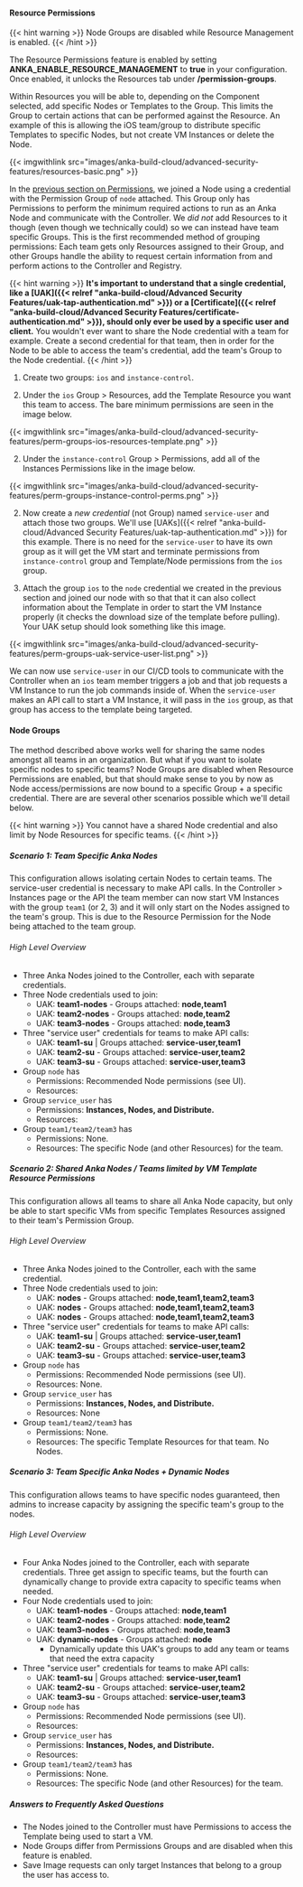 ---
---

#### Resource Permissions

{{< hint warning >}}
Node Groups are disabled while Resource Management is enabled.
{{< /hint >}}

The Resource Permissions feature is enabled by setting **ANKA_ENABLE_RESOURCE_MANAGEMENT** to **true** in your configuration. Once enabled, it unlocks the Resources tab under **/permission-groups**.

Within Resources you will be able to, depending on the Component selected, add specific Nodes or Templates to the Group. This limits the Group to certain actions that can be performed against the Resource. An example of this is allowing the iOS team/group to distribute specific Templates to specific Nodes, but not create VM Instances or delete the Node.

{{< imgwithlink src="images/anka-build-cloud/advanced-security-features/resources-basic.png" >}}

In the [previous section on Permissions](#permission-groups), we joined a Node using a credential with the Permission Group of `node` attached. This Group only has Permissions to perform the minimum required actions to run as an Anka Node and communicate with the Controller. We *did not* add Resources to it though (even though we technically could) so we can instead have team specific Groups. This is the first recommended method of grouping permissions: Each team gets only Resources assigned to their Group, and other Groups handle the ability to request certain information from and perform actions to the Controller and Registry.

{{< hint warning >}}
**It's important to understand that a single credential, like a [UAK]({{< relref "anka-build-cloud/Advanced Security Features/uak-tap-authentication.md" >}}) or a [Certificate]({{< relref "anka-build-cloud/Advanced Security Features/certificate-authentication.md" >}}), should only ever be used by a specific user and client.** You wouldn't ever want to share the Node credential with a team for example. Create a second credential for that team, then in order for the Node to be able to access the team's credential, add the team's Group to the Node credential.
{{< /hint >}}

1. Create two groups: `ios` and `instance-control`.

2. Under the `ios` Group > Resources, add the Template Resource you want this team to access. The bare minimum permissions are seen in the image below.

{{< imgwithlink src="images/anka-build-cloud/advanced-security-features/perm-groups-ios-resources-template.png" >}}

2. Under the `instance-control` Group > Permissions, add all of the Instances Permissions like in the image below.

{{< imgwithlink src="images/anka-build-cloud/advanced-security-features/perm-groups-instance-control-perms.png" >}}

2. Now create a *new credential* (not Group) named `service-user` and attach those two groups. We'll use [UAKs]({{< relref "anka-build-cloud/Advanced Security Features/uak-tap-authentication.md" >}}) for this example. There is no need for the `service-user` to have its own group as it will get the VM start and terminate permissions from `instance-control` group and Template/Node permissions from the `ios` group.

3. Attach the group `ios` to the `node` credential we created in the previous section and joined our node with so that that it can also collect information about the Template in order to start the VM Instance properly (it checks the download size of the template before pulling). Your UAK setup should look something like this image.

{{< imgwithlink src="images/anka-build-cloud/advanced-security-features/perm-groups-uak-service-user-list.png" >}}

We can now use `service-user` in our CI/CD tools to communicate with the Controller when an `ios` team member triggers a job and that job requests a VM Instance to run the job commands inside of. When the `service-user` makes an API call to start a VM Instance, it will pass in the `ios` group, as that group has access to the template being targeted.

#### Node Groups

The method described above works well for sharing the same nodes amongst all teams in an organization. But what if you want to isolate specific nodes to specific teams? Node Groups are disabled when Resource Permissions are enabled, but that should make sense to you by now as Node access/permissions are now bound to a specific Group + a specific credential. There are are several other scenarios possible which we'll detail below.

{{< hint warning >}}
You cannot have a shared Node credential and also limit by Node Resources for specific teams.
{{< /hint >}}


##### Scenario 1: Team Specific Anka Nodes

This configuration allows isolating certain Nodes to certain teams. The service-user credential is necessary to make API calls. In the Controller > Instances page or the API the team member can now start VM Instances with the group `team1` (or 2, 3) and it will only start on the Nodes assigned to the team's group. This is due to the Resource Permission for the Node being attached to the team group.

###### High Level Overview

- Three Anka Nodes joined to the Controller, each with separate credentials.
- Three Node credentials used to join:
  - UAK: **team1-nodes** - Groups attached: **node,team1**
  - UAK: **team2-nodes** - Groups attached: **node,team2**
  - UAK: **team3-nodes** - Groups attached: **node,team3**
- Three "service user" credentials for teams to make API calls:
  - UAK: **team1-su** | Groups attached: **service-user,team1**
  - UAK: **team2-su** - Groups attached: **service-user,team2**
  - UAK: **team3-su** - Groups attached: **service-user,team3**
- Group `node` has
  - Permissions: Recommended Node permissions (see UI).
  - Resources:
- Group `service_user` has
  - Permissions: **Instances, Nodes, and Distribute.**
  - Resources:
- Group `team1/team2/team3` has
  - Permissions: None.
  - Resources: The specific Node (and other Resources) for the team.

##### Scenario 2: Shared Anka Nodes / Teams limited by VM Template Resource Permissions

This configuration allows all teams to share all Anka Node capacity, but only be able to start specific VMs from specific Templates Resources assigned to their team's Permission Group.

###### High Level Overview

- Three Anka Nodes joined to the Controller, each with the same credential.
- Three Node credentials used to join:
  - UAK: **nodes** - Groups attached: **node,team1,team2,team3**
  - UAK: **nodes** - Groups attached: **node,team1,team2,team3**
  - UAK: **nodes** - Groups attached: **node,team1,team2,team3**
- Three "service user" credentials for teams to make API calls:
  - UAK: **team1-su** | Groups attached: **service-user,team1**
  - UAK: **team2-su** - Groups attached: **service-user,team2**
  - UAK: **team3-su** - Groups attached: **service-user,team3**
- Group `node` has
  - Permissions: Recommended Node permissions (see UI).
  - Resources: None.
- Group `service_user` has
  - Permissions: **Instances, Nodes, and Distribute.**
  - Resources: None
- Group `team1/team2/team3` has
  - Permissions: None.
  - Resources: The specific Template Resources for that team. No Nodes.

<!-- Scenario 3: Shared node credential, full access
	- node1 with UAK node(node,all-templates)
	- node2 with UAK node(node,all-templates)
	- node3 with UAK node(node,all-templates)
	- UAK ios_su(service_user,all-templates)
	- UAK android_su(service_user,all-templates)
	*You don't need Resource Management at all for this* -->

##### Scenario 3: Team Specific Anka Nodes + Dynamic Nodes

This configuration allows teams to have specific nodes guaranteed, then admins to increase capacity by assigning the specific team's group to the nodes.

###### High Level Overview

- Four Anka Nodes joined to the Controller, each with separate credentials. Three get assign to specific teams, but the fourth can dynamically change to provide extra capacity to specific teams when needed.
- Four Node credentials used to join:
  - UAK: **team1-nodes** - Groups attached: **node,team1**
  - UAK: **team2-nodes** - Groups attached: **node,team2**
  - UAK: **team3-nodes** - Groups attached: **node,team3**
  - UAK: **dynamic-nodes** - Groups attached: **node**
    - Dynamically update this UAK's groups to add any team or teams that need the extra capacity
- Three "service user" credentials for teams to make API calls:
  - UAK: **team1-su** | Groups attached: **service-user,team1**
  - UAK: **team2-su** - Groups attached: **service-user,team2**
  - UAK: **team3-su** - Groups attached: **service-user,team3**
- Group `node` has
  - Permissions: Recommended Node permissions (see UI).
  - Resources:
- Group `service_user` has
  - Permissions: **Instances, Nodes, and Distribute.**
  - Resources:
- Group `team1/team2/team3` has
  - Permissions: None.
  - Resources: The specific Node (and other Resources) for the team.

##### Answers to Frequently Asked Questions

- The Nodes joined to the Controller must have Permissions to access the Template being used to start a VM.
- Node Groups differ from Permissions Groups and are disabled when this feature is enabled.
- Save Image requests can only target Instances that belong to a group the user has access to.
